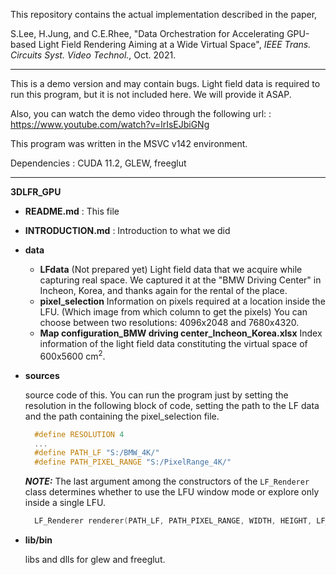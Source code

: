 This repository contains the actual implementation described in the paper,

S.Lee, H.Jung, and C.E.Rhee, "Data Orchestration for Accelerating GPU-based Light Field Rendering Aiming at a Wide Virtual Space", *IEEE Trans. Circuits Syst. Video Technol.*, Oct. 2021.

----

This is a demo version and may contain bugs. Light field data is required to run this program, but it is 
not included here. We will provide it ASAP.

Also, you can watch the demo video through the following url: : https://www.youtube.com/watch?v=lrIsEJbiGNg

This program was written in the MSVC v142 environment.

Dependencies : CUDA 11.2, GLEW, freeglut

-----

**3DLFR_GPU**

- **README.md** : This file

- **INTRODUCTION.md** : Introduction to what we did

- **data** 

  - **LFdata** (Not prepared yet)
    Light field data that we acquire while capturing real space. We captured it at the "BMW Driving Center" in Incheon, Korea, and thanks again for the rental of the place.
  - **pixel_selection**
    Information on pixels required at a location inside the LFU.  (Which image from which column to get the pixels) 
    You can choose between two resolutions: 4096x2048 and 7680x4320.
  - **Map configuration_BMW driving center_Incheon_Korea.xlsx** 
    Index information of the light field data constituting the virtual space of 600x5600 cm<sup>2</sup>. 

- **sources**
  
  source code of this. You can run the program just by setting the resolution in the following block of code, setting the path to the LF data and the path containing the pixel_selection file.
  
  ```c++
    #define RESOLUTION 4
    ...
    #define PATH_LF "S:/BMW_4K/"
    #define PATH_PIXEL_RANGE "S:/PixelRange_4K/"
  ```
  
  ***NOTE:*** The last argument among the constructors of the `LF_Renderer` class determines whether to use the LFU window mode or explore only inside a single LFU. 
  
  ```c++
    LF_Renderer renderer(PATH_LF, PATH_PIXEL_RANGE, WIDTH, HEIGHT, LF_length, num_LFs, dpp, stride, curPosX, curPosY, true);
  ```

- **lib/bin**

  libs and dlls for glew and freeglut.

